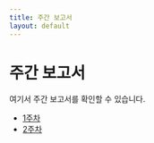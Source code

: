 ```yaml
---
title: 주간 보고서
layout: default
---
```


# 주간 보고서

여기서 주간 보고서를 확인할 수 있습니다.

- [1주차](week-1/)
- [2주차](week-2/)
